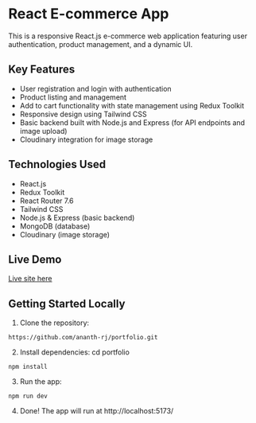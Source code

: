 # React E-commerce App

This is a responsive React.js e-commerce web application featuring user authentication, product management, and a dynamic UI.

## Key Features

- User registration and login with authentication
- Product listing and management
- Add to cart functionality with state management using Redux Toolkit
- Responsive design using Tailwind CSS
- Basic backend built with Node.js and Express (for API endpoints and image upload)
- Cloudinary integration for image storage

## Technologies Used

- React.js
- Redux Toolkit
- React Router 7.6
- Tailwind CSS
- Node.js & Express (basic backend)
- MongoDB (database)
- Cloudinary (image storage)

## Live Demo

[Live site here](https://reactandredux.netlify.app/)

## Getting Started Locally

1. Clone the repository:

```
https://github.com/ananth-rj/portfolio.git
```

2. Install dependencies:
   cd portfolio

```
npm install
```

3. Run the app:

```
npm run dev
```

4. Done! The app will run at http://localhost:5173/
